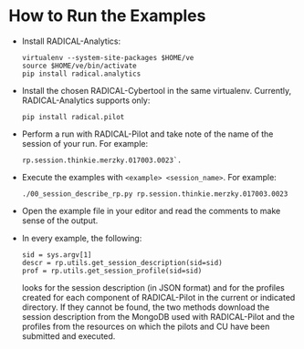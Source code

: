# How to Run the Examples

* Install RADICAL-Analytics:

  ```
  virtualenv --system-site-packages $HOME/ve
  source $HOME/ve/bin/activate
  pip install radical.analytics
  ```

* Install the chosen RADICAL-Cybertool in the same virtualenv.
  Currently, RADICAL-Analytics supports only:

  ```
  pip install radical.pilot
  ```

* Perform a run with RADICAL-Pilot and take note of the name of the session of your run. For example:
  
  ```
  rp.session.thinkie.merzky.017003.0023`.
  ```

* Execute the examples with `<example> <session_name>`. For example:

  ```
  ./00_session_describe_rp.py rp.session.thinkie.merzky.017003.0023
  ```

* Open the example file in your editor and read the comments to make sense of
  the output.

* In every example, the following:

  ```
  sid = sys.argv[1]
  descr = rp.utils.get_session_description(sid=sid)
  prof = rp.utils.get_session_profile(sid=sid)
  ```

  looks for the session description (in JSON format) and for the profiles created for each component of RADICAL-Pilot in the current or indicated directory. If they cannot be found, the two methods download the session description from the MongoDB used with RADICAL-Pilot and the profiles from the resources on which the pilots and CU have been submitted and executed.
